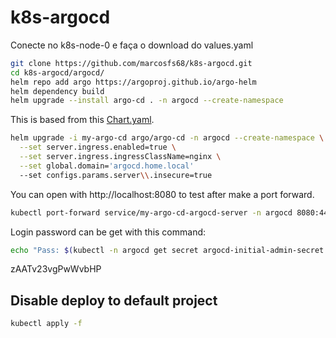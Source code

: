 # k8s-argocd

Conecte no k8s-node-0 e faça o download do values.yaml

```bash
git clone https://github.com/marcosfs68/k8s-argocd.git
cd k8s-argocd/argocd/
helm repo add argo https://argoproj.github.io/argo-helm
helm dependency build
helm upgrade --install argo-cd . -n argocd --create-namespace
```

This is based from this [Chart.yaml](https://github.com/argoproj/argo-helm/blob/argo-cd-7.8.28/README.md).

```bash
helm upgrade -i my-argo-cd argo/argo-cd -n argocd --create-namespace \
  --set server.ingress.enabled=true \
  --set server.ingress.ingressClassName=nginx \
  --set global.domain='argocd.home.local'
  --set configs.params.server\\.insecure=true
```

You can open with http://localhost:8080 to test after make a port forward.

```bash
kubectl port-forward service/my-argo-cd-argocd-server -n argocd 8080:443
```

Login password can be get with this command:

```bash
echo "Pass: $(kubectl -n argocd get secret argocd-initial-admin-secret -o jsonpath="{.data.password}" | base64 -d)"
```

zAATv23vgPwWvbHP

## Disable deploy to default project

```bash
kubectl apply -f 
```
